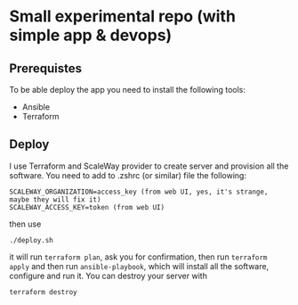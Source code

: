 # Small experimental repo (with simple app & devops)

## Prerequistes
To be able deploy the app you need to install the following tools:
  - Ansible
  - Terraform

## Deploy
I use Terraform and ScaleWay provider to create server and provision all the software.
You need to add to .zshrc (or similar) file the following:
```
SCALEWAY_ORGANIZATION=access_key (from web UI, yes, it's strange, maybe they will fix it)
SCALEWAY_ACCESS_KEY=token (from web UI)
```
then use
```
./deploy.sh
```
it will run `terraform plan`, ask you for confirmation, then run `terraform apply` and then run `ansible-playbook`, which will install all the software, configure and run it.
You can destroy your server with
```
terraform destroy
```
